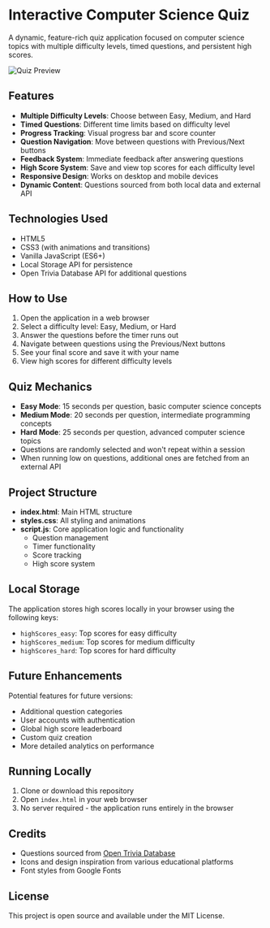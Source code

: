 # Interactive Computer Science Quiz

A dynamic, feature-rich quiz application focused on computer science topics with multiple difficulty levels, timed questions, and persistent high scores.

![Quiz Preview](quiz-preview.png)

## Features

- **Multiple Difficulty Levels**: Choose between Easy, Medium, and Hard
- **Timed Questions**: Different time limits based on difficulty level
- **Progress Tracking**: Visual progress bar and score counter
- **Question Navigation**: Move between questions with Previous/Next buttons
- **Feedback System**: Immediate feedback after answering questions
- **High Score System**: Save and view top scores for each difficulty level
- **Responsive Design**: Works on desktop and mobile devices
- **Dynamic Content**: Questions sourced from both local data and external API

## Technologies Used

- HTML5
- CSS3 (with animations and transitions)
- Vanilla JavaScript (ES6+)
- Local Storage API for persistence
- Open Trivia Database API for additional questions

## How to Use

1. Open the application in a web browser
2. Select a difficulty level: Easy, Medium, or Hard
3. Answer the questions before the timer runs out
4. Navigate between questions using the Previous/Next buttons
5. See your final score and save it with your name
6. View high scores for different difficulty levels

## Quiz Mechanics

- **Easy Mode**: 15 seconds per question, basic computer science concepts
- **Medium Mode**: 20 seconds per question, intermediate programming concepts
- **Hard Mode**: 25 seconds per question, advanced computer science topics
- Questions are randomly selected and won't repeat within a session
- When running low on questions, additional ones are fetched from an external API

## Project Structure

- **index.html**: Main HTML structure
- **styles.css**: All styling and animations
- **script.js**: Core application logic and functionality
  - Question management
  - Timer functionality
  - Score tracking
  - High score system

## Local Storage

The application stores high scores locally in your browser using the following keys:
- `highScores_easy`: Top scores for easy difficulty
- `highScores_medium`: Top scores for medium difficulty
- `highScores_hard`: Top scores for hard difficulty

## Future Enhancements

Potential features for future versions:
- Additional question categories
- User accounts with authentication
- Global high score leaderboard
- Custom quiz creation
- More detailed analytics on performance

## Running Locally

1. Clone or download this repository
2. Open `index.html` in your web browser
3. No server required - the application runs entirely in the browser

## Credits

- Questions sourced from [Open Trivia Database](https://opentdb.com/)
- Icons and design inspiration from various educational platforms
- Font styles from Google Fonts

## License

This project is open source and available under the MIT License.